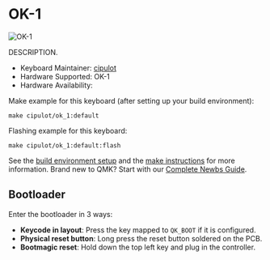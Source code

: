 # OK-1

![OK-1]()

DESCRIPTION.

* Keyboard Maintainer: [cipulot](https://github.com/cipulot)
* Hardware Supported: OK-1
* Hardware Availability: []()

Make example for this keyboard (after setting up your build environment):

    make cipulot/ok_1:default

Flashing example for this keyboard:

    make cipulot/ok_1:default:flash

See the [build environment setup](https://docs.qmk.fm/#/getting_started_build_tools) and the [make instructions](https://docs.qmk.fm/#/getting_started_make_guide) for more information. Brand new to QMK? Start with our [Complete Newbs Guide](https://docs.qmk.fm/#/newbs).

## Bootloader

Enter the bootloader in 3 ways:

* **Keycode in layout**: Press the key mapped to `QK_BOOT` if it is configured.
* **Physical reset button**: Long press the reset button soldered on the PCB.
* **Bootmagic reset**: Hold down the top left key and plug in the controller.

